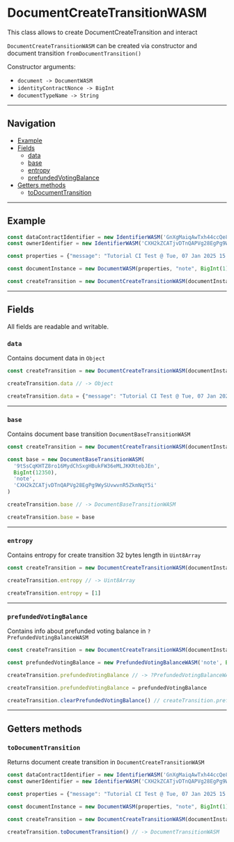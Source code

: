 # DocumentCreateTransitionWASM

This class allows to create DocumentCreateTransition and interact

`DocumentCreateTransitionWASM` can be created via constructor and document transition `fromDocumentTransition()`

Constructor arguments:

- `document -> DocumentWASM`
- `identityContractNonce -> BigInt`
- `documentTypeName -> String`

___

## Navigation

- [Example](#example)
- [Fields](#fields)
    - [data](#data)
    - [base](#base)
    - [entropy](#entropy)
    - [prefundedVotingBalance](#prefundedvotingbalance)
- [Getters methods](#getters-methods)
    - [toDocumentTransition](#todocumenttransition)

___

## Example

```js
const dataContractIdentifier = new IdentifierWASM('GnXgMaiqAwTxh44ccQe8AoCgFvcseHK5CncH3sUorW4X')
const ownerIdentifier = new IdentifierWASM('CXH2kZCATjvDTnQAPVg28EgPg9WySUvwvnR5ZkmNqY5i')

const properties = {"message": "Tutorial CI Test @ Tue, 07 Jan 2025 15:27:50 GMT"}

const documentInstance = new DocumentWASM(properties, "note", BigInt(1), dataContractIdentifier, ownerIdentifier)

const createTransition = new DocumentCreateTransitionWASM(documentInstance, BigInt(1), 'note')
```

___

## Fields

All fields are readable and writable.

### `data`

Contains document data in `Object`

```js
const createTransition = new DocumentCreateTransitionWASM(documentInstance, BigInt(1), 'note')

createTransition.data // -> Object

createTransition.data = {"message": "Tutorial CI Test @ Tue, 07 Jan 2025 15:27:50 GMT"}
```

___

### `base`

Contains document base transition `DocumentBaseTransitionWASM`

```js
const createTransition = new DocumentCreateTransitionWASM(documentInstance, BigInt(1), 'note')

const base = new DocumentBaseTransitionWASM(
  '9tSsCqKHTZ8ro16MydChSxgHBukFW36eMLJKKRtebJEn',
  BigInt(12350),
  'note',
  'CXH2kZCATjvDTnQAPVg28EgPg9WySUvwvnR5ZkmNqY5i'
)

createTransition.base // -> DocumentBaseTransitionWASM

createTransition.base = base 
```

___

### `entropy`

Contains entropy for create transition 32 bytes length in `Uint8Array`

```js
const createTransition = new DocumentCreateTransitionWASM(documentInstance, BigInt(1), 'note')

createTransition.entropy // -> Uint8Array

createTransition.entropy = [1] 
```

___

### `prefundedVotingBalance`

Contains info about prefunded voting balance in `?PrefundedVotingBalanceWASM`

```js
const createTransition = new DocumentCreateTransitionWASM(documentInstance, BigInt(1), 'note')

const prefundedVotingBalance = new PrefundedVotingBalanceWASM('note', BigInt(9999))

createTransition.prefundedVotingBalance // -> ?PrefundedVotingBalanceWASM

createTransition.prefundedVotingBalance = prefundedVotingBalance

createTransition.clearPrefundedVotingBalance() // createTransition.prefundedVotingBalance = undefined 

```

___

## Getters methods

### `toDocumentTransition`

Returns document create transition in `DocumentCreateTransitionWASM`

```js
const dataContractIdentifier = new IdentifierWASM('GnXgMaiqAwTxh44ccQe8AoCgFvcseHK5CncH3sUorW4X')
const ownerIdentifier = new IdentifierWASM('CXH2kZCATjvDTnQAPVg28EgPg9WySUvwvnR5ZkmNqY5i')

const properties = {"message": "Tutorial CI Test @ Tue, 07 Jan 2025 15:27:50 GMT"}

const documentInstance = new DocumentWASM(properties, "note", BigInt(1), dataContractIdentifier, ownerIdentifier)

const createTransition = new DocumentCreateTransitionWASM(documentInstance, BigInt(1), 'note')

createTransition.toDocumentTransition() // -> DocumentTransitionWASM
```
